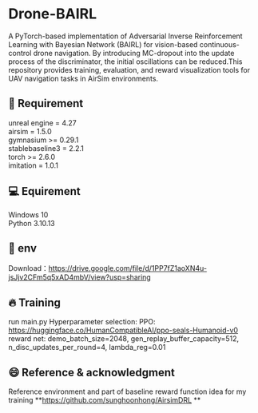 # Drone-BAIRL
A PyTorch-based implementation of Adversarial Inverse Reinforcement Learning with Bayesian Network (BAIRL) for vision-based continuous-control drone navigation.
By introducing MC-dropout into the update process of the discriminator, the initial oscillations can be reduced.This repository provides training, evaluation, and reward visualization tools for UAV navigation tasks in AirSim environments.

## 🚀 Requirement
unreal engine = 4.27<br>
airsim = 1.5.0<br>
gymnasium >= 0.29.1<br>
stablebaseline3 = 2.2.1<br>
torch >= 2.6.0<br>
imitation = 1.0.1<br>

## 💻 Equirement
Windows 10<br>
Python 3.10.13<br>

## 🔌 env
Download：https://drive.google.com/file/d/1PP7fZ1aoXN4u-jsJjv2CFm5q5xAD4mbV/view?usp=sharing <br>

## 🔥 Training

run main.py
Hyperparameter selection: 
PPO: https://huggingface.co/HumanCompatibleAI/ppo-seals-Humanoid-v0
reward net: demo_batch_size=2048, gen_replay_buffer_capacity=512, n_disc_updates_per_round=4, lambda_reg=0.01

## 😄 Reference & acknowledgment

Reference environment and part of baseline reward function idea for my training **https://github.com/sunghoonhong/AirsimDRL **
